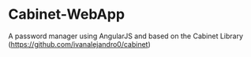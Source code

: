 # Cabinet-WebApp
A password manager using AngularJS and based on the Cabinet Library (https://github.com/ivanalejandro0/cabinet)
